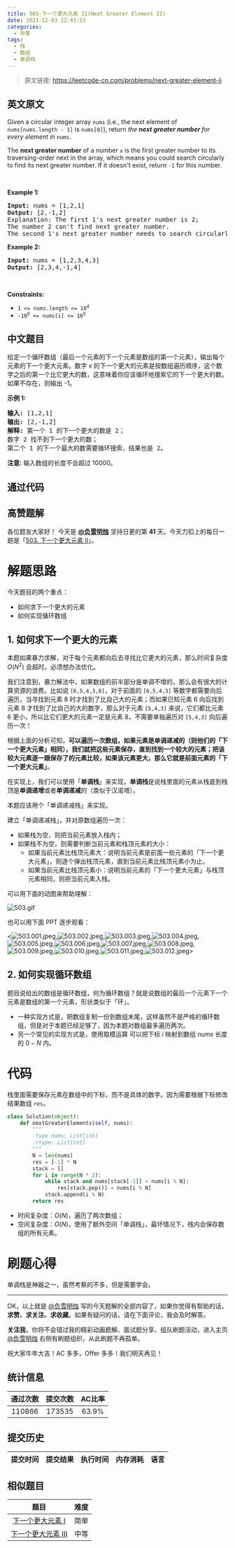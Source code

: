 ```yaml
---
title: 503-下一个更大元素 II(Next Greater Element II)
date: 2021-12-03 22:43:53
categories:
  - 中等
tags:
  - 栈
  - 数组
  - 单调栈
---
```


> 原文链接: https://leetcode-cn.com/problems/next-greater-element-ii


## 英文原文
<div><p>Given a circular integer array <code>nums</code> (i.e., the next element of <code>nums[nums.length - 1]</code> is <code>nums[0]</code>), return <em>the <strong>next greater number</strong> for every element in</em> <code>nums</code>.</p>

<p>The <strong>next greater number</strong> of a number <code>x</code> is the first greater number to its traversing-order next in the array, which means you could search circularly to find its next greater number. If it doesn&#39;t exist, return <code>-1</code> for this number.</p>

<p>&nbsp;</p>
<p><strong>Example 1:</strong></p>

<pre>
<strong>Input:</strong> nums = [1,2,1]
<strong>Output:</strong> [2,-1,2]
Explanation: The first 1&#39;s next greater number is 2; 
The number 2 can&#39;t find next greater number. 
The second 1&#39;s next greater number needs to search circularly, which is also 2.
</pre>

<p><strong>Example 2:</strong></p>

<pre>
<strong>Input:</strong> nums = [1,2,3,4,3]
<strong>Output:</strong> [2,3,4,-1,4]
</pre>

<p>&nbsp;</p>
<p><strong>Constraints:</strong></p>

<ul>
	<li><code>1 &lt;= nums.length &lt;= 10<sup>4</sup></code></li>
	<li><code>-10<sup>9</sup> &lt;= nums[i] &lt;= 10<sup>9</sup></code></li>
</ul>
</div>

## 中文题目
<div><p>给定一个循环数组（最后一个元素的下一个元素是数组的第一个元素），输出每个元素的下一个更大元素。数字 x 的下一个更大的元素是按数组遍历顺序，这个数字之后的第一个比它更大的数，这意味着你应该循环地搜索它的下一个更大的数。如果不存在，则输出 -1。</p>

<p><strong>示例 1:</strong></p>

<pre>
<strong>输入:</strong> [1,2,1]
<strong>输出:</strong> [2,-1,2]
<strong>解释:</strong> 第一个 1 的下一个更大的数是 2；
数字 2 找不到下一个更大的数； 
第二个 1 的下一个最大的数需要循环搜索，结果也是 2。
</pre>

<p><strong>注意:</strong> 输入数组的长度不会超过 10000。</p>
</div>

## 通过代码
<RecoDemo>
</RecoDemo>


## 高赞题解
各位题友大家好！ 今天是 **[@负雪明烛](/u/fuxuemingzhu/)** 坚持日更的第 **41** 天。今天力扣上的每日一题是「[503. 下一个更大元素 II](https://leetcode-cn.com/problems/next-greater-element-ii/)」。

# 解题思路

今天题目的两个重点：


- 如何求下一个更大的元素
- 如何实现循环数组


## 1. 如何求下一个更大的元素

本题如果暴力求解，对于每个元素都向后去寻找比它更大的元素，那么时间复杂度 $O(N^2)$ 会超时。必须想办法优化。


我们注意到，暴力解法中，如果数组的前半部分是单调不增的，那么会有很大的计算资源的浪费。比如说 `[6,5,4,3,8]`，对于前面的 `[6,5,4,3]` 等数字都需要向后遍历，当寻找到元素 8 时才找到了比自己大的元素；而如果已知元素 6 向后找到元素 8 才找到了比自己的大的数字，那么对于元素 `[5,4,3]` 来说，它们都比元素 6 更小，所以比它们更大的元素一定是元素 8，不需要单独遍历对 `[5,4,3]` 向后遍历一次！


根据上面的分析可知，**可以遍历一次数组，如果元素是单调递减的（则他们的「下一个更大元素」相同），我们就把这些元素保存，直到找到一个较大的元素；把该较大元素逐一跟保存了的元素比较，如果该元素更大，那么它就是前面元素的「下一个更大元素」**。

在实现上，我们可以使用「**单调栈**」来实现，**单调栈**是说栈里面的元素从栈底到栈顶是**单调递增**或者**单调递减**的（类似于汉诺塔）。


本题应该用个「单调递减栈」来实现。


建立「单调递减栈」，并对原数组遍历一次：

- 如果栈为空，则把当前元素放入栈内；
- 如果栈不为空，则需要判断当前元素和栈顶元素的大小：
  - 如果当前元素比栈顶元素大：说明当前元素是前面一些元素的「下一个更大元素」，则逐个弹出栈顶元素，直到当前元素比栈顶元素小为止。
  - 如果当前元素比栈顶元素小：说明当前元素的「下一个更大元素」与栈顶元素相同，则把当前元素入栈。



可以用下面的动图来帮助理解：


![503.gif](../images/next-greater-element-ii-0.gif)

也可以用下面 PPT 逐步观看：

<![503.001.jpeg](../images/next-greater-element-ii-1.jpeg),![503.002.jpeg](../images/next-greater-element-ii-2.jpeg),![503.003.jpeg](../images/next-greater-element-ii-3.jpeg),![503.004.jpeg](../images/next-greater-element-ii-4.jpeg),![503.005.jpeg](../images/next-greater-element-ii-5.jpeg),![503.006.jpeg](../images/next-greater-element-ii-6.jpeg),![503.007.jpeg](../images/next-greater-element-ii-7.jpeg),![503.008.jpeg](../images/next-greater-element-ii-8.jpeg),![503.009.jpeg](../images/next-greater-element-ii-9.jpeg),![503.010.jpeg](../images/next-greater-element-ii-10.jpeg),![503.011.jpeg](../images/next-greater-element-ii-11.jpeg),![503.012.jpeg](../images/next-greater-element-ii-12.jpeg)>


## 2. 如何实现循环数组

题目说给出的数组是循环数组，何为循环数组？就是说数组的最后一个元素下一个元素是数组的第一个元素，形状类似于「环」。


- 一种实现方式是，把数组复制一份到数组末尾，这样虽然不是严格的循环数组，但是对于本题已经足够了，因为本题对数组最多遍历两次。
- 另一个常见的实现方式是，使用取模运算 $%$ 可以把下标 $i$ 映射到数组 $nums$ 长度的 $0 - N$ 内。

# 代码


栈里面需要保存元素在数组中的下标，而不是具体的数字。因为需要根据下标修改结果数组 `res`。


```python
class Solution(object):
    def nextGreaterElements(self, nums):
        """
        :type nums: List[int]
        :rtype: List[int]
        """
        N = len(nums)
        res = [-1] * N
        stack = []
        for i in range(N * 2):
            while stack and nums[stack[-1]] < nums[i % N]:
                res[stack.pop()] = nums[i % N]
            stack.append(i % N)
        return res
```




- 时间复杂度：$O(N)$，遍历了两次数组；
- 空间复杂度：$O(N)$，使用了额外空间「单调栈」，最坏情况下，栈内会保存数组的所有元素。




# 刷题心得


单调栈是神器之一，虽然考察的不多，但是需要学会。

-----


OK，以上就是 [@负雪明烛](https://leetcode-cn.com/u/fuxuemingzhu/) 写的今天题解的全部内容了，如果你觉得有帮助的话，**求赞、求关注、求收藏**。如果有疑问的话，请在下面评论，我会及时解答。


**关注我**，你将不会错过我的精彩动画题解、面试题分享、组队刷题活动，进入主页 [@负雪明烛](https://leetcode-cn.com/u/fuxuemingzhu/) 右侧有刷题组织，从此刷题不再孤单。


祝大家牛年大吉！AC 多多，Offer 多多！我们明天再见！

## 统计信息
| 通过次数 | 提交次数 | AC比率 |
| :------: | :------: | :------: |
|    110866    |    173535    |   63.9%   |

## 提交历史
| 提交时间 | 提交结果 | 执行时间 |  内存消耗  | 语言 |
| :------: | :------: | :------: | :--------: | :--------: |


## 相似题目
|                             题目                             | 难度 |
| :----------------------------------------------------------: | :---------: |
| [下一个更大元素 I](https://leetcode-cn.com/problems/next-greater-element-i/) | 简单|
| [下一个更大元素 III](https://leetcode-cn.com/problems/next-greater-element-iii/) | 中等|
